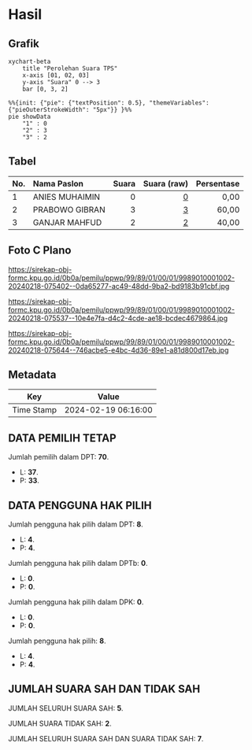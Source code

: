 # Hasil

## Grafik

```mermaid
xychart-beta
    title "Perolehan Suara TPS"
    x-axis [01, 02, 03]
    y-axis "Suara" 0 --> 3
    bar [0, 3, 2]
```

```mermaid
%%{init: {"pie": {"textPosition": 0.5}, "themeVariables": {"pieOuterStrokeWidth": "5px"}} }%%
pie showData
    "1" : 0
    "2" : 3
    "3" : 2
```

## Tabel

| No. | Nama Paslon    | Suara | Suara (raw) | Persentase |
|:--- |:-------------- | -----:| -----------:| ----------:|
| 1   | ANIES MUHAIMIN | 0     | [0][p-1]    | 0,00       |
| 2   | PRABOWO GIBRAN | 3     | [3][p-2]    | 60,00      |
| 3   | GANJAR MAHFUD  | 2     | [2][p-3]    | 40,00      |


[p-1]: https://github.com/gigit-pemilu/pemilu-2024-99-luar-negeri/blob/main/pilpres/hitung-suara/sub/99-luar-negeri/sub/89-penang-malaysia/sub/01-penang-malaysia/sub/0001-penang-malaysia/sub/002-pos-002/sub/paslon-1.txt
[p-2]: https://github.com/gigit-pemilu/pemilu-2024-99-luar-negeri/blob/main/pilpres/hitung-suara/sub/99-luar-negeri/sub/89-penang-malaysia/sub/01-penang-malaysia/sub/0001-penang-malaysia/sub/002-pos-002/sub/paslon-2.txt
[p-3]: https://github.com/gigit-pemilu/pemilu-2024-99-luar-negeri/blob/main/pilpres/hitung-suara/sub/99-luar-negeri/sub/89-penang-malaysia/sub/01-penang-malaysia/sub/0001-penang-malaysia/sub/002-pos-002/sub/paslon-3.txt

## Foto C Plano

https://sirekap-obj-formc.kpu.go.id/0b0a/pemilu/ppwp/99/89/01/00/01/9989010001002-20240218-075402--0da65277-ac49-48dd-9ba2-bd9183b91cbf.jpg

https://sirekap-obj-formc.kpu.go.id/0b0a/pemilu/ppwp/99/89/01/00/01/9989010001002-20240218-075537--10e4e7fa-d4c2-4cde-ae18-bcdec4679864.jpg

https://sirekap-obj-formc.kpu.go.id/0b0a/pemilu/ppwp/99/89/01/00/01/9989010001002-20240218-075644--746acbe5-e4bc-4d36-89e1-a81d800d17eb.jpg


## Metadata

| Key        | Value               |
| ---------- | ------------------- |
| Time Stamp | 2024-02-19 06:16:00 |


## DATA PEMILIH TETAP

Jumlah pemilih dalam DPT: **70**.
 * L: **37**.
 * P: **33**.

## DATA PENGGUNA HAK PILIH

Jumlah pengguna hak pilih dalam DPT: **8**.
 * L: **4**.
 * P: **4**.

Jumlah pengguna hak pilih dalam DPTb: **0**.
 * L: **0**.
 * P: **0**.

Jumlah pengguna hak pilih dalam DPK: **0**.
 * L: **0**.
 * P: **0**.

Jumlah pengguna hak pilih: **8**.
 * L: **4**.
 * P: **4**.

## JUMLAH SUARA SAH DAN TIDAK SAH

JUMLAH SELURUH SUARA SAH: **5**.

JUMLAH SUARA TIDAK SAH: **2**.

JUMLAH SELURUH SUARA SAH DAN SUARA TIDAK SAH: **7**.


